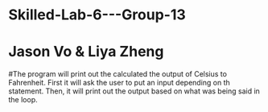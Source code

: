 # Skilled-Lab-6---Group-13
# Jason Vo & Liya Zheng

#The program will print out the calculated the output of Celsius to Fahrenheit. First it will ask the user to put an input depending on th statement. Then, it will print out the output based on what was being said in the loop. 
